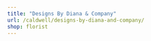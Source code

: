 ```yaml
---
title: "Designs By Diana & Company"
url: /caldwell/designs-by-diana-and-company/
shop: florist
---
```

